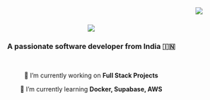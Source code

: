 <img align="right" src="https://visitor-badge.laobi.icu/badge?page_id=salesp07.salesp07" />

<h1 align="center">
    <img src="https://readme-typing-svg.herokuapp.com/?      font=Righteous&size=35&center=true&vCenter=true&width=500&height=70&duration=4000&lines=Hi+There!+👋;+I'm+Nitish+chauhan;+I+am+a+Full+Stack+Developer;+I+am+a+Coder;+I+am+a+Open+Source+Contributor" />
</h1>

<h3 align="center">A passionate software developer from India 🇮🇳</h3>

<br/>

<div align="center">
 
 🔭 I’m currently working on **Full Stack Projects**
 
 🌱 I’m currently learning **Docker, Supabase, AWS**

 </div>
 

